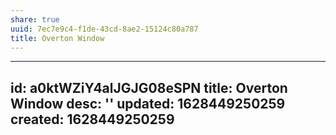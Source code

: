 ```yaml
---
share: true
uuid: 7ec7e9c4-f1de-43cd-8ae2-15124c80a787
title: Overton Window
---
```

---
id: a0ktWZiY4alJGJG08eSPN
title: Overton Window
desc: ''
updated: 1628449250259
created: 1628449250259
---